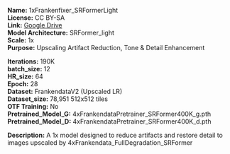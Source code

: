**Name:** 1xFrankenfixer_SRFormerLight  
**License:** CC BY-SA  
**Link:** [Google Drive](https://drive.google.com/drive/folders/1ZAcnZAVkgBitHzzwpGWBREpfm9hPznQJ?usp=drive_link)  
**Model Architecture:** SRFormer_light  
**Scale:** 1x  
**Purpose:** Upscaling Artifact Reduction, Tone & Detail Enhancement  

**Iterations:** 190K  
**batch_size:** 12  
**HR_size:** 64  
**Epoch:** 28  
**Dataset:** FrankendataV2 (Upscaled LR)  
**Dataset_size:** 78,951 512x512 tiles  
**OTF Training:** No  
**Pretrained_Model_G:** 4xFrankendataPretrainer_SRFormer400K_g.pth  
**Pretrained_Model_D:** 4xFrankendataPretrainer_SRFormer400K_d.pth  

**Description:** A 1x model designed to reduce artifacts and restore detail to images upscaled by 4xFrankendata_FullDegradation_SRFormer  
